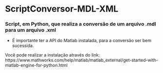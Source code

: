 # ScriptConversor-MDL-XML

### Script, em Python, que realiza a conversão de um arquivo .mdl para um arquivo .xml 
* É importante ter a API do Matlab instalada, para a conversão ser bem sucessida.
<p>Você pode realizar a instalação através do link:
https://www.mathworks.com/help/matlab/matlab_external/get-started-with-matlab-engine-for-python.html</p>
